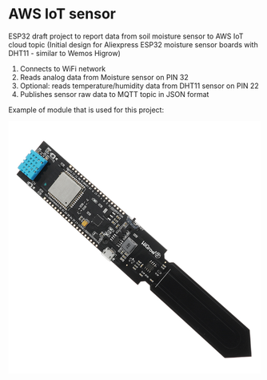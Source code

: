 # AWS IoT sensor

ESP32 draft project to report data from soil moisture sensor to AWS IoT cloud topic
(Initial design for Aliexpress ESP32 moisture sensor boards with DHT11 - similar to Wemos Higrow)

1. Connects to WiFi network
2. Reads analog data from Moisture sensor on PIN 32
3. Optional: reads temperature/humidity data from DHT11 sensor on PIN 22
3. Publishes sensor raw data to MQTT topic in JSON format

Example of module that is used for this project:

![Module](https://github.com/titov-vv/IoT-SoilMoistureSensor/blob/master/sensor_img.jpg?raw=true)
